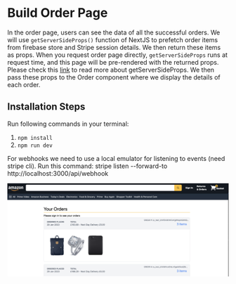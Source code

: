 # Build Order Page

In the order page, users can see the data of all the successful orders. We will use `getServerSideProps()` function of NextJS to prefetch order items from firebase store and Stripe session details. We then return these items as props. When you request order page directly, `getServerSideProps` runs at request time, and this page will be pre-rendered with the returned props. Please check this [link](https://nextjs.org/docs/basic-features/data-fetching/get-server-side-props) to read more about getServerSideProps. We then pass these props to the Order component where we display the details of each order.



## Installation Steps

Run following commands in your terminal:

1. ```npm install```
2. ```npm run dev```

For webhooks we need to use a local emulator for listening to events (need stripe cli). Run this command:
stripe listen --forward-to http://localhost:3000/api/webhook


![Orders Page](order.png?raw=true "Orders Page")



